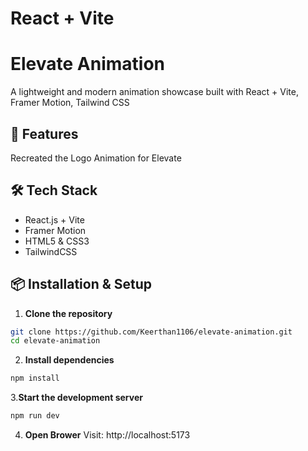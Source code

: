 # React + Vite

# Elevate Animation

A lightweight and modern animation showcase built with React + Vite, Framer Motion, Tailwind CSS

## 🚀 Features

Recreated the Logo Animation for Elevate

## 🛠️ Tech Stack

- React.js + Vite
- Framer Motion
- HTML5 & CSS3
- TailwindCSS

## 📦 Installation & Setup

1. **Clone the repository**

```bash
git clone https://github.com/Keerthan1106/elevate-animation.git
cd elevate-animation
```

2. **Install dependencies**

```bash
npm install
```

3.**Start the development server**

```bash
npm run dev
```

4. **Open Brower**
   Visit: http://localhost:5173
